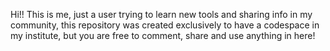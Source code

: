 Hi!! This is me, just a user trying to learn new tools and sharing info in my community,
this repository was created exclusively to have a codespace in my institute, but you are free to comment, share and use anything in here!

